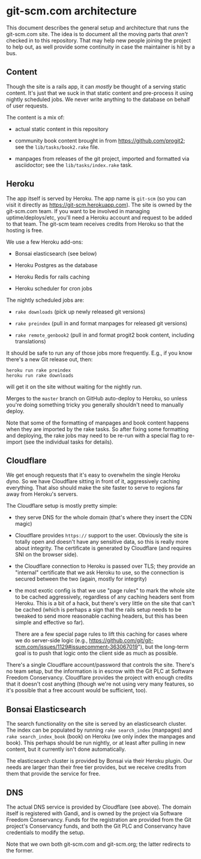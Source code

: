 # git-scm.com architecture

This document describes the general setup and architecture that runs the
git-scm.com site. The idea is to document all the moving parts that
_aren't_ checked in to this repository. That may help new people joining
the project to help out, as well provide some continuity in case the
maintainer is hit by a bus.

## Content

Though the site is a rails app, it can _mostly_ be thought of a serving
static content. It's just that we suck in that static content and
pre-process it using nightly scheduled jobs. We never write anything to
the database on behalf of user requests.

The content is a mix of:

  - actual static content in this repository

  - community book content brought in from https://github.com/progit2;
    see the `lib/tasks/book2.rake` file.

  - manpages from releases of the git project, imported and formatted
    via asciidoctor; see the `lib/tasks/index.rake` task.


## Heroku

The app itself is served by Heroku. The app name is `git-scm` (so you
can visit it directly as https://git-scm.herokuapp.com). The site is
owned by the git-scm.com team. If you want to be involved in managing
uptime/deploys/etc, you'll need a Heroku account and request to be added
to that team. The git-scm team receives credits from Heroku so that the
hosting is free.

We use a few Heroku add-ons:

  - Bonsai elasticsearch (see below)

  - Heroku Postgres as the database

  - Heroku Redis for rails caching

  - Heroku scheduler for cron jobs

The nightly scheduled jobs are:

  - `rake downloads` (pick up newly released git versions)

  - `rake preindex` (pull in and format manpages for released git
    versions)

  - `rake remote_genbook2` (pull in and format progit2 book content,
    including translations)

It should be safe to run any of those jobs more frequently. E.g., if you
know there's a new Git release out, then:

    heroku run rake preindex
    heroku run rake downloads

will get it on the site without waiting for the nightly run.

Merges to the `master` branch on GitHub auto-deploy to Heroku, so unless
you're doing something tricky you generally shouldn't need to manually
deploy.

Note that some of the formatting of manpages and book content happens
when they are imported by the rake tasks. So after fixing some
formatting and deploying, the rake jobs may need to be re-run with a
special flag to re-import (see the individual tasks for details).


## Cloudflare

We get enough requests that it's easy to overwhelm the single Heroku
dyno. So we have Cloudflare sitting in front of it, aggressively caching
everything. That also should make the site faster to serve to regions
far away from Heroku's servers.

The Cloudflare setup is mostly pretty simple:

 - they serve DNS for the whole domain (that's where they insert the CDN
   magic)

 - Cloudflare provides `https://` support to the user. Obviously the
   site is totally open and doesn't have any sensitive data, so this is
   really more about integrity. The certificate is generated by
   Cloudflare (and requires SNI on the browser side).

 - the Cloudflare connection to Heroku is passed over TLS; they provide an
   "internal" certificate that we ask Heroku to use, so the connection
   is secured between the two (again, mostly for integrity)

 - the most exotic config is that we use "page rules" to mark the whole
   site to be cached aggressively, regardless of any caching headers
   sent from Heroku. This is a bit of a hack, but there's very little on
   the site that can't be cached (which is perhaps a sign that the rails
   setup needs to be tweaked to send more reasonable caching headers,
   but this has been simple and effective so far).

   There are a few special page rules to lift this caching for cases
   where we do server-side logic (e.g.,
   https://github.com/git/git-scm.com/issues/1129#issuecomment-363067019"),
   but the long-term goal is to push that logic onto the client side as
   much as possible.

There's a single Cloudflare account/password that controls the site.
There's no team setup, but the information is in escrow with the Git PLC
at Software Freedom Conservancy. Cloudflare provides the project with
enough credits that it doesn't cost anything (though we're not using
very many features, so it's possible that a free account would be
sufficient, too).


## Bonsai Elasticsearch

The search functionality on the site is served by an elasticsearch
cluster. The index can be populated by running `rake search_index`
(manpages) and `rake search_index_book` (book) on Heroku (we only index
the manpages and book). This perhaps should be run nightly, or at least
after pulling in new content, but it currently isn't done automatically.

The elasticsearch cluster is provided by Bonsai via their Heroku plugin.
Our needs are larger than their free tier provides, but we receive
credits from them that provide the service for free.


## DNS

The actual DNS service is provided by Cloudflare (see above). The domain
itself is registered with Gandi, and is owned by the project via
Software Freedom Conservancy. Funds for the registration are provided
from the Git project's Conservancy funds, and both the Git PLC and
Conservancy have credentials to modify the setup.

Note that we own both git-scm.com and git-scm.org; the latter redirects
to the former.
